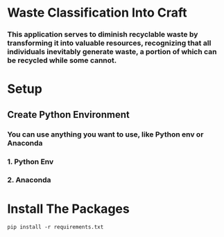 # Waste Classification Into Craft

### This application serves to diminish recyclable waste by transforming it into valuable resources, recognizing that all individuals inevitably generate waste, a portion of which can be recycled while some cannot.

# Setup

## Create Python Environment

### You can use anything you want to use, like Python env or Anaconda

### 1. Python Env

### 2. Anaconda

# Install The Packages

<div>
       <pre><code id="install-code">pip install -r requirements.txt</code></pre>
</div>
